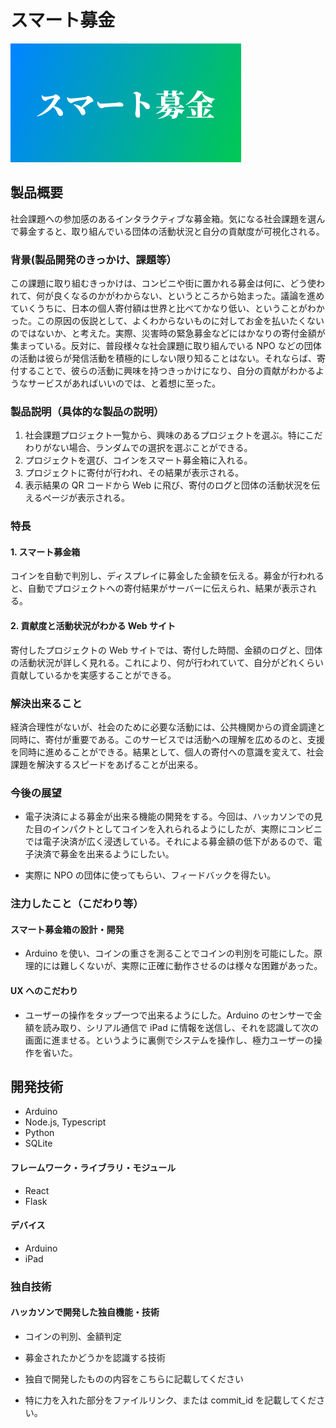 # スマート募金

[![スマート募金](./logo-smartbokin.png)](https://youtu.be/45O0Zeq0DPQ)

## 製品概要

社会課題への参加感のあるインタラクティブな募金箱。気になる社会課題を選んで募金すると、取り組んでいる団体の活動状況と自分の貢献度が可視化される。

### 背景(製品開発のきっかけ、課題等）

この課題に取り組むきっかけは、コンビニや街に置かれる募金は何に、どう使われて、何が良くなるのかがわからない、というところから始まった。議論を進めていくうちに、日本の個人寄付額は世界と比べてかなり低い、ということがわかった。この原因の仮説として、よくわからないものに対してお金を払いたくないのではないか、と考えた。実際、災害時の緊急募金などにはかなりの寄付金額が集まっている。反対に、普段様々な社会課題に取り組んでいる NPO などの団体の活動は彼らが発信活動を積極的にしない限り知ることはない。それならば、寄付することで、彼らの活動に興味を持つきっかけになり、自分の貢献がわかるようなサービスがあればいいのでは、と着想に至った。

### 製品説明（具体的な製品の説明）

1. 社会課題プロジェクト一覧から、興味のあるプロジェクトを選ぶ。特にこだわりがない場合、ランダムでの選択を選ぶことができる。
2. プロジェクトを選び、コインをスマート募金箱に入れる。
3. プロジェクトに寄付が行われ、その結果が表示される。
4. 表示結果の QR コードから Web に飛び、寄付のログと団体の活動状況を伝えるページが表示される。

### 特長

#### 1. スマート募金箱

コインを自動で判別し、ディスプレイに募金した金額を伝える。募金が行われると、自動でプロジェクトへの寄付結果がサーバーに伝えられ、結果が表示される。

#### 2. 貢献度と活動状況がわかる Web サイト

寄付したプロジェクトの Web サイトでは、寄付した時間、金額のログと、団体の活動状況が詳しく見れる。これにより、何が行われていて、自分がどれくらい貢献しているかを実感することができる。

### 解決出来ること

経済合理性がないが、社会のために必要な活動には、公共機関からの資金調達と同時に、寄付が重要である。このサービスでは活動への理解を広めるのと、支援を同時に進めることができる。結果として、個人の寄付への意識を変えて、社会課題を解決するスピードをあげることが出来る。

### 今後の展望

- 電子決済による募金が出来る機能の開発をする。今回は、ハッカソンでの見た目のインパクトとしてコインを入れられるようにしたが、実際にコンビニでは電子決済が広く浸透している。それによる募金額の低下があるので、電子決済で募金を出来るようにしたい。

- 実際に NPO の団体に使ってもらい、フィードバックを得たい。

### 注力したこと（こだわり等）

#### スマート募金箱の設計・開発

- Arduino を使い、コインの重さを測ることでコインの判別を可能にした。原理的には難しくないが、実際に正確に動作させるのは様々な困難があった。

#### UX へのこだわり

- ユーザーの操作をタップ一つで出来るようにした。Arduino のセンサーで金額を読み取り、シリアル通信で iPad に情報を送信し、それを認識して次の画面に進ませる。というように裏側でシステムを操作し、極力ユーザーの操作を省いた。

## 開発技術

- Arduino
- Node.js, Typescript
- Python
- SQLite

#### フレームワーク・ライブラリ・モジュール

- React
- Flask

#### デバイス

- Arduino
- iPad

### 独自技術

#### ハッカソンで開発した独自機能・技術

- コインの判別、金額判定
- 募金されたかどうかを認識する技術

- 独自で開発したものの内容をこちらに記載してください
- 特に力を入れた部分をファイルリンク、または commit_id を記載してください。
